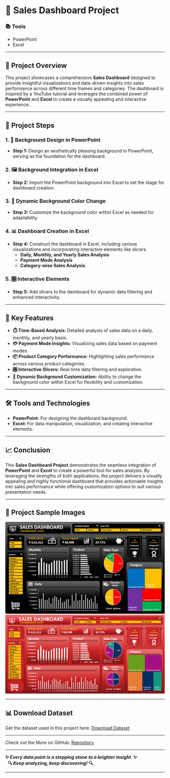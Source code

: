 # 💼 Sales Dashboard Project

### 📚 Tools
- PowerPoint
- Excel

---

## 📝 Project Overview
This project showcases a comprehensive **Sales Dashboard** designed to provide insightful visualizations and data-driven insights into sales performance across different time frames and categories. The dashboard is inspired by a YouTube tutorial and leverages the combined power of **PowerPoint** and **Excel** to create a visually appealing and interactive experience.

---

## 🚀 Project Steps

### 1. 🎨 Background Design in PowerPoint
- **Step 1:** Design an aesthetically pleasing background in PowerPoint, serving as the foundation for the dashboard.

### 2. 🖼️ Background Integration in Excel
- **Step 2:** Import the PowerPoint background into Excel to set the stage for dashboard creation.

### 3. 🌈 Dynamic Background Color Change
- **Step 3:** Customize the background color within Excel as needed for adaptability.

### 4. 📊 Dashboard Creation in Excel
- **Step 4:** Construct the dashboard in Excel, including various visualizations and incorporating interactive elements like slicers.
  - **Daily, Monthly, and Yearly Sales Analysis**
  - **Payment Mode Analysis**
  - **Category-wise Sales Analysis**

### 5. 🎛️ Interactive Elements
- **Step 5:** Add slicers to the dashboard for dynamic data filtering and enhanced interactivity.

---

## 🌟 Key Features

- **⏱️ Time-Based Analysis:** Detailed analysis of sales data on a daily, monthly, and yearly basis.
- **💳 Payment Mode Insights:** Visualizing sales data based on payment modes.
- **📦 Product Category Performance:** Highlighting sales performance across various product categories.
- **🎛️ Interactive Slicers:** Real-time data filtering and exploration.
- **🎨 Dynamic Background Customization:** Ability to change the background color within Excel for flexibility and customization.

---

## 🛠️ Tools and Technologies

- **PowerPoint:** For designing the dashboard background.
- **Excel:** For data manipulation, visualization, and creating interactive elements.

---

## 📈 Conclusion

This **Sales Dashboard Project** demonstrates the seamless integration of **PowerPoint** and **Excel** to create a powerful tool for sales analysis. By leveraging the strengths of both applications, the project delivers a visually appealing and highly functional dashboard that provides actionable insights into sales performance while offering customization options to suit various presentation needs.

---

## 📂 Project Sample Images

![Dashboard Image 1](https://github.com/Bhushan148/Sales-Dashboard-Excel/blob/main/Other%20Resource/Page%201.png)
![Dashboard Image 2](https://github.com/Bhushan148/Sales-Dashboard-Excel/blob/main/Other%20Resource/Page%202.png)

---

## 📊 Download Dataset

Get the dataset used in this project here: [Download Dataset](https://github.com/Bhushan148/Sales-Dashboard-Excel/blob/main/Other%20Resource/Sales-Dashboard-practice-file.xlsx)

---

Check out the More on GitHub: [Repository](https://github.com/Bhushan148?tab=repositories)

---

**✨ *Every data point is a stepping stone to a brighter insight.* ✨**  
&nbsp;&nbsp;**🔍 *Keep analyzing, keep discovering!* 🔍**

---


